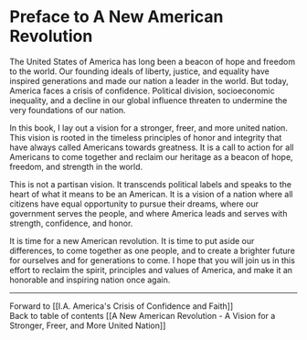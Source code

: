 # Preface to A New American Revolution

The United States of America has long been a beacon of hope and freedom to the world. Our founding ideals of liberty, justice, and equality have inspired generations and made our nation a leader in the world. But today, America faces a crisis of confidence. Political division, socioeconomic inequality, and a decline in our global influence threaten to undermine the very foundations of our nation.

In this book, I lay out a vision for a stronger, freer, and more united nation. This vision is rooted in the timeless principles of honor and integrity that have always called Americans  towards greatness. It is a call to action for all Americans to come together and reclaim our heritage as a beacon of hope, freedom, and strength in the world.

This is not a partisan vision. It transcends political labels and speaks to the heart of what it means to be an American. It is a vision of a nation where all citizens have equal opportunity to pursue their dreams, where our government serves the people, and where America leads and serves with strength, confidence, and honor.

It is time for a new American revolution. It is time to put aside our differences, to come together as one people, and to create a brighter future for ourselves and for generations to come. I hope that you will join us in this effort to reclaim the spirit, principles and values of America, and make it an honorable and inspiring nation once again. 

___

Forward to [[I.A. America's Crisis of Confidence and Faith]]  
Back to table of contents [[A New American Revolution - A Vision for a Stronger, Freer, and More United Nation]]  
